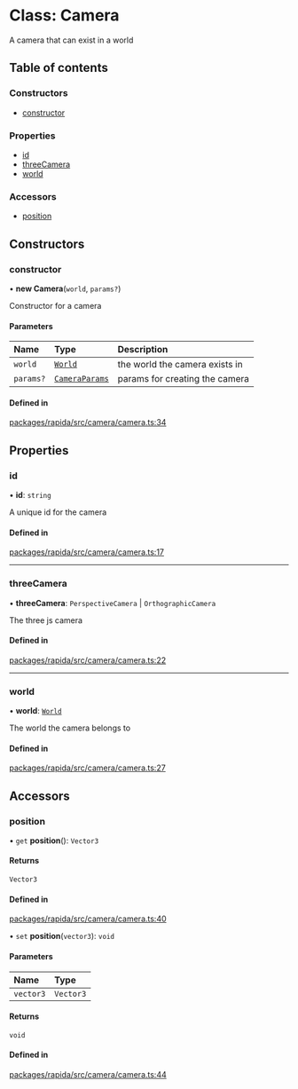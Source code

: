 # Class: Camera

A camera that can exist in a world

## Table of contents

### Constructors

- [constructor](Camera.md#constructor)

### Properties

- [id](Camera.md#id)
- [threeCamera](Camera.md#threecamera)
- [world](Camera.md#world)

### Accessors

- [position](Camera.md#position)

## Constructors

### constructor

• **new Camera**(`world`, `params?`)

Constructor for a camera

#### Parameters

| Name | Type | Description |
| :------ | :------ | :------ |
| `world` | [`World`](World.md) | the world the camera exists in |
| `params?` | [`CameraParams`](../modules.md#cameraparams) | params for creating the camera |

#### Defined in

[packages/rapida/src/camera/camera.ts:34](https://gitlab.com/rapidajs/rapida/-/blob/795fd7e/packages/rapida/src/camera/camera.ts#L34)

## Properties

### id

• **id**: `string`

A unique id for the camera

#### Defined in

[packages/rapida/src/camera/camera.ts:17](https://gitlab.com/rapidajs/rapida/-/blob/795fd7e/packages/rapida/src/camera/camera.ts#L17)

___

### threeCamera

• **threeCamera**: `PerspectiveCamera` \| `OrthographicCamera`

The three js camera

#### Defined in

[packages/rapida/src/camera/camera.ts:22](https://gitlab.com/rapidajs/rapida/-/blob/795fd7e/packages/rapida/src/camera/camera.ts#L22)

___

### world

• **world**: [`World`](World.md)

The world the camera belongs to

#### Defined in

[packages/rapida/src/camera/camera.ts:27](https://gitlab.com/rapidajs/rapida/-/blob/795fd7e/packages/rapida/src/camera/camera.ts#L27)

## Accessors

### position

• `get` **position**(): `Vector3`

#### Returns

`Vector3`

#### Defined in

[packages/rapida/src/camera/camera.ts:40](https://gitlab.com/rapidajs/rapida/-/blob/795fd7e/packages/rapida/src/camera/camera.ts#L40)

• `set` **position**(`vector3`): `void`

#### Parameters

| Name | Type |
| :------ | :------ |
| `vector3` | `Vector3` |

#### Returns

`void`

#### Defined in

[packages/rapida/src/camera/camera.ts:44](https://gitlab.com/rapidajs/rapida/-/blob/795fd7e/packages/rapida/src/camera/camera.ts#L44)
